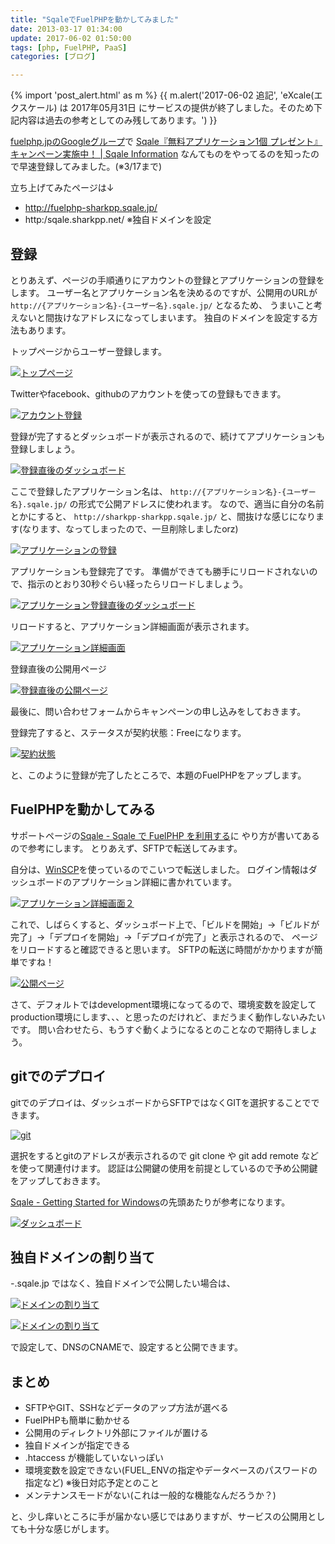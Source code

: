 ```yaml
---
title: "SqaleでFuelPHPを動かしてみました"
date: 2013-03-17 01:34:00
update: 2017-06-02 01:50:00
tags: [php, FuelPHP, PaaS]
categories: [ブログ]

---
```


{% import 'post_alert.html' as m %}
{{ m.alert('2017-06-02 追記', 'eXcale(エクスケール) は 2017年05月31日 にサービスの提供が終了しました。そのため下記内容は過去の参考としてのみ残してあります。') }}
<!-- http://info.sqale.jp/?eid=105 http://archive.is/Fp1ES -->

[fuelphp.jpのGoogleグループ][1]で [Sqale『無料アプリケーション1個 プレゼント』キャンペーン実施中！ | Sqale Information][2] なんてものをやってるのを知ったので早速登録してみました。(※3/17まで)

 [1]: https://groups.google.com/group/fuelphp_jp?hl=ja
 [2]: http://info.sqale.jp/?eid=33

立ち上げてみたページは↓

  * http://fuelphp-sharkpp.sqale.jp/
  * http:/sqale.sharkpp.net/ ※独自ドメインを設定

## 登録

とりあえず、ページの手順通りにアカウントの登録とアプリケーションの登録をします。 ユーザー名とアプリケーション名を決めるのですが、公開用のURLが `http://{アプリケーション名}-{ユーザー名}.sqale.jp/` となるため、 うまいこと考えないと間抜けなアドレスになってしまいます。 独自のドメインを設定する方法もあります。

トップページからユーザー登録します。

[![トップページ][4]][5]

 [4]: /images/2013_0317_sqale_01_s.png
 [5]: /images/2013_0317_sqale_01.png

Twitterやfacebook、githubのアカウントを使っての登録もできます。

[![アカウント登録][6]][7]

 [6]: /images/2013_0317_sqale_02_s.png
 [7]: /images/2013_0317_sqale_02.png

登録が完了するとダッシュボードが表示されるので、続けてアプリケーションも登録しましょう。

[![登録直後のダッシュボード][8]][9]

 [8]: /images/2013_0317_sqale_03_dashboard_s.png
 [9]: /images/2013_0317_sqale_03_dashboard.png

ここで登録したアプリケーション名は、 `http://{アプリケーション名}-{ユーザー名}.sqale.jp/` の形式で公開アドレスに使われます。 なので、適当に自分の名前とかにすると、 `http://sharkpp-sharkpp.sqale.jp/` と、間抜けな感じになります(なります、なってしまったので、一旦削除しましたorz)

[![アプリケーションの登録][10]][11]

 [10]: /images/2013_0317_sqale_04_add_app_s.png
 [11]: /images/2013_0317_sqale_04_add_app.png

アプリケーションも登録完了です。 準備ができても勝手にリロードされないので、指示のとおり30秒ぐらい経ったらリロードしましょう。

[![アプリケーション登録直後のダッシュボード][12]][13]

 [12]: /images/2013_0317_sqale_05_dashboard_s.png
 [13]: /images/2013_0317_sqale_05_dashboard.png

リロードすると、アプリケーション詳細画面が表示されます。

[![アプリケーション詳細画面][14]][15]

 [14]: /images/2013_0317_sqale_06_dashboard_s.png
 [15]: /images/2013_0317_sqale_06_dashboard.png

登録直後の公開用ページ

[![登録直後の公開ページ][16]][17]

 [16]: /images/2013_0317_sqale_07_all_ready_s.png
 [17]: /images/2013_0317_sqale_07_all_ready.png

最後に、問い合わせフォームからキャンペーンの申し込みをしておきます。

登録完了すると、ステータスが契約状態：Freeになります。

[![契約状態][18]][19]

 [18]: /images/2013_0317_sqale_08_free_s.png
 [19]: /images/2013_0317_sqale_08_free.png

と、このように登録が完了したところで、本題のFuelPHPをアップします。

## FuelPHPを動かしてみる

サポートページの[Sqale - Sqale で FuelPHP を利用する][20]に やり方が書いてあるので参考にします。 とりあえず、SFTPで転送してみます。

 [20]: https://sqale.jp/support/manual/fuelphp

自分は、[WinSCP][21]を使っているのでこいつで転送しました。 ログイン情報はダッシュボードのアプリケーション詳細に書かれています。

 [21]: http://winscp.net/

[![アプリケーション詳細画面２][22]][23]

 [22]: /images/2013_0317_sqale_09_dashboard_s.png
 [23]: /images/2013_0317_sqale_09_dashboard.png

これで、しばらくすると、ダッシュボード上で、「ビルドを開始」→「ビルドが完了」→「デプロイを開始」→「デプロイが完了」と表示されるので、 ページをリロードすると確認できると思います。 SFTPの転送に時間がかかりますが簡単ですね！

[![公開ページ][24]][25]

 [24]: /images/2013_0317_sqale_10_fuelphp_s.png
 [25]: /images/2013_0317_sqale_10_fuelphp.png

さて、デフォルトではdevelopment環境になってるので、環境変数を設定してproduction環境にします、、、と思ったのだけれど、まだうまく動作しないみたいです。 問い合わせたら、もうすぐ動くようになるとのことなので期待しましょう。

## gitでのデプロイ

gitでのデプロイは、ダッシュボードからSFTPではなくGITを選択することでできます。

[![git][26]][27]

 [26]: /images/2013_0317_sqale_13_git_s.png
 [27]: /images/2013_0317_sqale_13_git.png

選択をするとgitのアドレスが表示されるので git clone や git add remote などを使って関連付けます。 認証は公開鍵の使用を前提としているので予め公開鍵をアップしておきます。

[Sqale - Getting Started for Windows][28]の先頭あたりが参考になります。

 [28]: https://sqale.jp/support/manual/getting-started-win

[![ダッシュボード][29]][30]

 [29]: /images/2013_0317_sqale_14_dashboard_s.png
 [30]: /images/2013_0317_sqale_14_dashboard.png

## 独自ドメインの割り当て

*-*.sqale.jp ではなく、独自ドメインで公開したい場合は、

[![ドメインの割り当て][31]][32]

 [31]: /images/2013_0317_sqale_11_domain_s.png
 [32]: /images/2013_0317_sqale_11_domain.png

[![ドメインの割り当て][33]][34]

 [33]: /images/2013_0317_sqale_12_domain_s.png
 [34]: /images/2013_0317_sqale_12_domain.png

で設定して、DNSのCNAMEで、設定すると公開できます。

## まとめ

  * SFTPやGIT、SSHなどデータのアップ方法が選べる
  * FuelPHPも簡単に動かせる
  * 公開用のディレクトリ外部にファイルが置ける
  * 独自ドメインが指定できる
  * .htaccess が機能していないっぽい
  * 環境変数を設定できない(FUEL_ENVの指定やデータベースのパスワードの指定など) ※後日対応予定とのこと
  * メンテナンスモードがない(これは一般的な機能なんだろうか？)

と、少し痒いところに手が届かない感じではありますが、サービスの公開用としても十分な感じがします。

